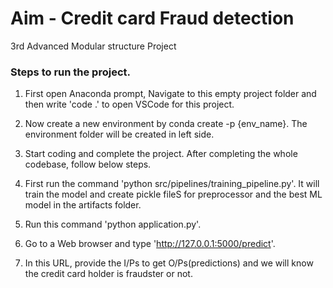 # Aim - Credit card Fraud detection

3rd Advanced Modular structure Project

### Steps to run the project.

1. First open Anaconda prompt, Navigate to this empty project folder and then write 'code .' to open VSCode for this project.

2. Now create a new environment by conda create -p {env_name}. The environment folder will be created in left side.

3. Start coding and complete the project. After completing the whole codebase, follow below steps.

4. First run the command 'python src/pipelines/training_pipeline.py'. It will train the model and create pickle fileS for preprocessor and the best ML model in the artifacts folder.

5. Run this command 'python application.py'.

6. Go to a Web browser and type 'http://127.0.0.1:5000/predict'. 

7. In this URL, provide the I/Ps to get O/Ps(predictions) and we will know the credit card holder is fraudster or not.